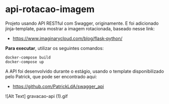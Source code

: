 <h1>api-rotacao-imagem</h1>

Projeto usando API RESTful com Swagger, originamente. 
E foi adicionado jinja-template, para mostrar a imagem rotacionada, baseado nesse link: 
* https://www.imaginarycloud.com/blog/flask-python/

**Para executar**, utilizar os seguintes comandos:

```
docker-compose build
docker-compose up
```

A API foi desenvolvido durante o estágio, usando o template disponibilizado pelo Patrick, que pode ser encontrado aqui:
* https://github.com/PatrickLdA/swagger_api


![Alt Text] gravacao-api (1).gif
